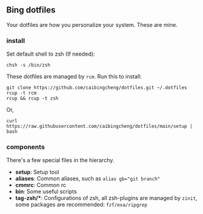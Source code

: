 ## Bing dotfiles

Your dotfiles are how you personalize your system. These are mine.

### install

Set default shell to zsh (If needed):
```
chsh -s /bin/zsh
```

These dotfiles are managed by `rcm`. Run this to install:

```
git clone https://github.com/caibingcheng/dotfiles.git ~/.dotfiles
rcup -t rcm
rcup && rcup -t zsh
```

Or,

```
curl https://raw.githubusercontent.com/caibingcheng/dotfiles/main/setup | bash
```

### components

There's a few special files in the hierarchy.

- **setup**: Setup tool
- **aliases**: Common aliases, such as `alias gb="git branch"`
- **cmmrc**: Common rc
- **bin**: Some useful scripts
- **tag-zsh/\***: Configurations of zsh, all zsh-plugins are managed by `zinit`, some packages are recommended: `fzf/exa/ripgrep`